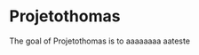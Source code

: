 
# Projetothomas

<!-- badges: start -->
<!-- badges: end -->

The goal of Projetothomas is to aaaaaaaa aateste

